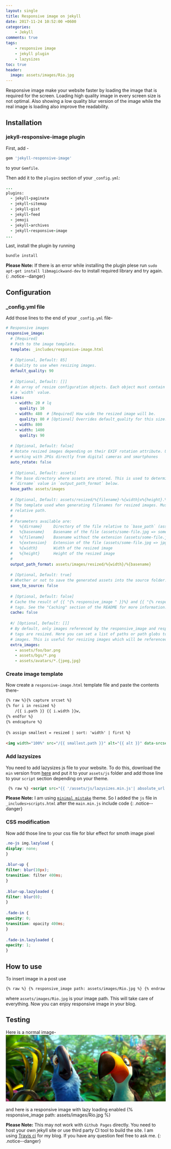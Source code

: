 ```yaml
---
layout: single
title: Responsive image on jekyll
date: 2017-11-24 10:52:00 +0600
categories: 
    - Jekyll
comments: true
tags:
    - responsive image
    - jekyll plugin
    - lazysizes
toc: true
header:
  image: assets/images/Rio.jpg
---
```

Responsive image make your website faster by loading the image that is required for the screen. Loading high quality image in every screen size is not optimal. Also showing a low quality blur version of the image while the real image is loading also improve the readability.
## Installation
### jekyll-responsive-image plugin
First, add -

```ruby
gem 'jekyll-responsive-image'
```

to your `Gemfile`.

Then add it to the `plugins` section of your `_config.yml`:

```ruby
...
plugins:
  - jekyll-paginate
  - jekyll-sitemap
  - jekyll-gist
  - jekyll-feed
  - jemoji
  - jekyll-archives
  - jekyll-responsive-image
...
```

Last, install the plugin by running 

```bash
bundle install
```

**Please Note:** If there is an error while installing the plugin plese run `sudo apt-get install libmagickwand-dev` to install required library and try again.
{: .notice--danger}

## Configuration
### _config.yml file
Add those lines to the end of your `_config.yml` file- 

```yaml
# Responsive images
responsive_image:
  # [Required]
  # Path to the image template.
  template: _includes/responsive-image.html

  # [Optional, Default: 85]
  # Quality to use when resizing images.
  default_quality: 90

  # [Optional, Default: []]
  # An array of resize configuration objects. Each object must contain at least
  # a `width` value.
  sizes:
    - width: 20 # lq
      quality: 10
    - width: 480  # [Required] How wide the resized image will be.
      quality: 80 # [Optional] Overrides default_quality for this size.
    - width: 800
    - width: 1400
      quality: 90

  # [Optional, Default: false]
  # Rotate resized images depending on their EXIF rotation attribute. Useful for
  # working with JPGs directly from digital cameras and smartphones
  auto_rotate: false

  # [Optional, Default: assets]
  # The base directory where assets are stored. This is used to determine the
  # `dirname` value in `output_path_format` below.
  base_path: assets/images

  # [Optional, Default: assets/resized/%{filename}-%{width}x%{height}.%{extension}]
  # The template used when generating filenames for resized images. Must be a
  # relative path.
  #
  # Parameters available are:
  #   %{dirname}     Directory of the file relative to `base_path` (assets/sub/dir/some-file.jpg => sub/dir)
  #   %{basename}    Basename of the file (assets/some-file.jpg => some-file.jpg)
  #   %{filename}    Basename without the extension (assets/some-file.jpg => some-file)
  #   %{extension}   Extension of the file (assets/some-file.jpg => jpg)
  #   %{width}       Width of the resized image
  #   %{height}      Height of the resized image
  #
  output_path_format: assets/images/resized/%{width}/%{basename}

  # [Optional, Default: true]
  # Whether or not to save the generated assets into the source folder.
  save_to_source: false

  # [Optional, Default: false]
  # Cache the result of {{ "{% responsive_image " }}%} and {{ "{% responsive_image_block " }}%} 
  # tags. See the "Caching" section of the README for more information.
  cache: false

  #/ [Optional, Default: []]
  # By default, only images referenced by the responsive_image and responsive_image_block
  # tags are resized. Here you can set a list of paths or path globs to resize other
  # images. This is useful for resizing images which will be referenced from stylesheets.
  extra_images:
    - assets/foo/bar.png
    - assets/bgs/*.png
    - assets/avatars/*.{jpeg,jpg}

```
### Create image template
Now create a `responsive-image.html` template file and paste the contents there- 

```html
{% raw %}{% capture srcset %}
{% for i in resized %}
    /{{ i.path }} {{ i.width }}w,
{% endfor %}
{% endcapture %}

{% assign smallest = resized | sort: 'width' | first %}

<img width="100%" src="/{{ smallest.path }}" alt="{{ alt }}" data-srcset="{{ srcset | strip_newlines }}" class="blur-up lazyautosizes lazyload"> {% endraw %}
```

### Add lazysizes
You need to add lazysizes js file to your website. To do this, download the `min` version from [here](https://github.com/aFarkas/lazysizes) and put it to your `assets/js` folder and add those line to your `script` section depending on your theme.
```html
 {% raw %} <script src="{{ '/assets/js/lazysizes.min.js'| absolute_url }}"></script> {% endraw %}
```

**Please Note:** I am using [`minimal mistake`](https://github.com/mmistakes/minimal-mistakes) theme. So I added the `js` file in `_includes>scripts.html` after the `main.min.js` include code
{: .notice--danger}

### CSS modification
Now add those line to your css file for blur effect for smoth image pixel

```scss
.no-js img.lazyload {
display: none;
}

.blur-up {
filter: blur(10px);
transition: filter 400ms;
}

.blur-up.lazyloaded {
filter: blur(0);
}

.fade-in {
opacity: 0;
transition: opacity 400ms;
}

.fade-in.lazyloaded {
opacity: 1;
}
```

## How to use
To insert image in a post use 

```html
{% raw %} {% responsive_image path: assets/images/Rio.jpg %} {% endraw %}
```

where  `assets/images/Rio.jpg` is your image path. This will take care of everything. Now you can enjoy responsive image in your blog.

## Testing
Here is a normal image-
![rio](/assets/images/Rio.jpg)

and here is a responsive image with lazy loading enabled
{% responsive_image path: assets/images/Rio.jpg %}

**Please Note:** This may not work with `Github Pages` directly. You need to host your own jekyll site or use third party CI tool to build the site. I am using [Travis ci](https://travis-ci.com/) for my blog. If you have any question feel free to ask me. 
{: .notice--danger}